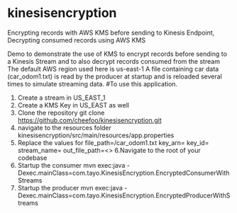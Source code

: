 # kinesisencryption
Encrypting records with AWS KMS before sending to Kinesis Endpoint, Decrypting consumed records using AWS KMS

Demo to demonstrate the use of KMS to encrypt records before sending to a Kinesis Stream and to also decrypt records consumed from the stream
The default AWS region used here is us-east-1 
A file containing car data (car_odom1.txt) is read by the producer at startup and is reloaded several times to simulate streaming data.
#To use this application.
1. Create a stream in US_EAST_1 
2. Create a KMS Key in US_EAST as well
3. Clone the repository
git clone https://github.com/cheefoo/kinesisencryption.git
4. navigate to the resources folder kinesisencryption/src/main/resources/app.properties
5. Replace the values for 
file_path=/<path to >car_odom1.txt
key_arn=<Your KEY_ARN>
key_id=<Your KEY_ID>
stream_name=<Your Stream Name>
out_file_path=<>
6.Navigate to the root of your codebase
7. Startup the consumer
 mvn exec:java -Dexec.mainClass=com.tayo.KinesisEncryption.EncryptedConsumerWithStreams
8. Startup the producer
 mvn exec:java -Dexec.mainClass=com.tayo.KinesisEncryption.EncryptedProducerWithStreams
